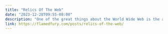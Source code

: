 ```yaml
---
title: "Relics Of The Web"
date: "2023-12-28T09:55-08:00"
description: "One of the great things about the World Wide Web is the ability for websites to link to each other, providing a never-ending stream of websites to explore."
link: https://flamedfury.com/posts/relics-of-the-web/
---
```

